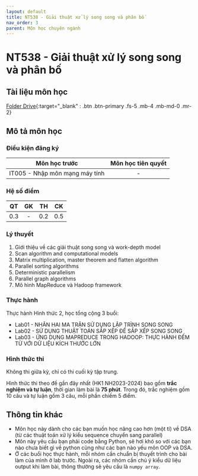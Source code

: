 ```yaml
---
layout: default
title: NT538 - Giải thuật xử lý song song và phân bố
nav_order: 3
parent: Môn học chuyên ngành
---
```


# NT538 - Giải thuật xử lý song song và phân bố

## Tài liệu môn học

[Folder Drive](https://drive.google.com/drive/folders/1SDKjNC6k1Ocb0ROlon9h1vFNN4wz0j7F?usp=sharing){:target="_blank" : .btn .btn-primary .fs-5 .mb-4 .mb-md-0 .mr-2}

## Mô tả môn học

### Điều kiện đăng ký

| Môn học trước| Môn học tiên quyết  |
|------|-----|
| <center>IT005 - Nhập môn mạng máy tính</center>| <center>-</center>|

### Hệ số điểm

| QT   | GK  | TH  | CK  |
|------|-----|-----|-----|
| <center>0.3</center>| <center>-</center>| <center>0.2</center> | <center>0.5</center> |

### Lý thuyết

1. Giới thiệu về các giải thuật song song và work-depth model
2. Scan algorithm and computational models
3. Matrix multiplication, master theorem and flatten algorithm
4. Parallel sorting algorithms
5. Deterministic parallelism
6. Parallel graph algorithms
7. Mô hình MapReduce và Hadoop framework

### Thực hành

Thực hành Hình thức 2, học tổng cộng 3 buổi:

- Lab01 - NHÂN HAI MA TRẬN SỬ DỤNG LẬP TRÌNH SONG SONG
- Lab02 - SỬ DỤNG THUẬT TOÁN SẮP XẾP ĐỂ SẮP XẾP SONG SONG
- Lab03 - ỨNG DỤNG MAPREDUCE TRONG HADOOP: THỰC HÀNH ĐẾM TỪ VỚI DỮ LIỆU KÍCH THƯỚC LỚN

### Hình thức thi

Không thi giữa kỳ, chỉ có thi cuối kỳ tập trung.

Hình thức thi theo đề gần đây nhất (HK1 NH2023-2024) bao gồm **trắc nghiệm và tự luận**, thời gian làm bài là **75 phút**. Trong đó, trắc nghiệm gồm 10 câu và tự luận gồm 3 câu, mỗi phần chiếm 5 điểm.

## Thông tin khác

- Môn học này dành cho các bạn muốn học nâng cao hơn (một tí) về DSA (từ các thuật toán xử lý kiểu sequence chuyển sang parallel)
- Môn này yêu cầu bạn phải code bằng Python, sẽ hơi khó so với các bạn nào chưa biết gì về python cũng như các bạn nào yếu môn OOP và DSA.
- Ở các buổi học thực hành, mỗi nhóm cần chuẩn bị thuyết trình cho bài làm của mình ở lab trước. Ngoài ra, các nhóm cần chú ý kiểu dữ liệu output khi làm bài, thông thường sẽ yêu cầu là `numpy array`.
